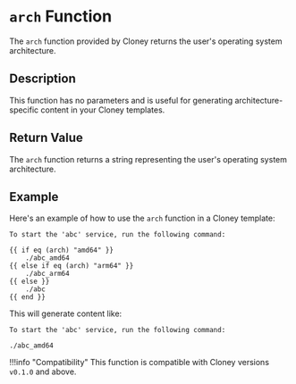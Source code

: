 # `arch` Function

The `arch` function provided by Cloney returns the user's operating system architecture.

## Description

This function has no parameters and is useful for generating architecture-specific content in your Cloney templates.

## Return Value

The `arch` function returns a string representing the user's operating system architecture.

## Example

Here's an example of how to use the `arch` function in a Cloney template:

``` title="README.md" hl_lines="3"
To start the 'abc' service, run the following command:

{{ if eq (arch) "amd64" }}
    ./abc_amd64
{{ else if eq (arch) "arm64" }}
    ./abc_arm64
{{ else }}
    ./abc
{{ end }}
```

This will generate content like:

``` title="README.md"
To start the 'abc' service, run the following command:

./abc_amd64
```

!!!info "Compatibility"
    This function is compatible with Cloney versions `v0.1.0` and above.
